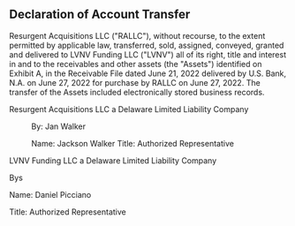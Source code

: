 
## Declaration of Account Transfer

Resurgent Acquisitions LLC ("RALLC"), without recourse, to the extent permitted by
applicable law, transferred, sold, assigned, conveyed, granted and delivered to LVNV Funding
LLC ("LVNV") all of its right, title and interest in and to the receivables and other assets (the
"Assets") identified on Exhibit A, in the Receivable File dated June 21, 2022 delivered by U.S.
Bank, N.A. on June 27, 2022 for purchase by RALLC on June 27, 2022. The transfer of the
Assets included electronically stored business records.

Resurgent Acquisitions LLC
a Delaware Limited Liability Company


<figure>

By:
Jan Walker

Name: Jackson Walker
Title: Authorized Representative

</figure>


LVNV Funding LLC
a Delaware Limited Liability Company

Bys

Name: Daniel Picciano

Title: Authorized Representative

<!-- PageNumber="/12915" -->
<!-- PageBreak -->

